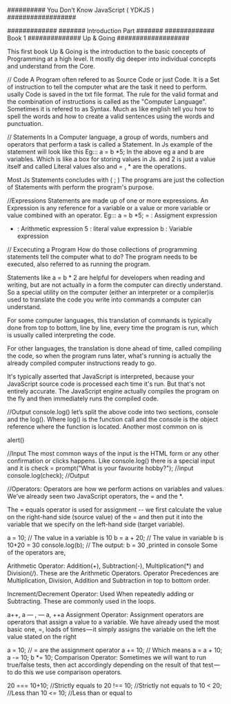 ##########  You Don't Know JavaScript ( YDKJS )   ##################

#############
#######
Introduction Part 
#######
#############
Book 1 
##############  Up & Going ###################

This first book Up & Going is the introduction to the basic concepts of Programming at a high level. 
It mostly dig deeper into individual concepts and understand from the Core. 

// Code 
A Program often refered to as Source Code or just Code. It is a Set of instruction to tell the computer what are the task it need to perform. usally Code is saved in the txt file format. 
The rule for the valid format and the combination of instructions is called as the "Computer Language". Sometimes it is refered to as Syntax. Much as like english tell you how to spell the words and how to create a valid sentences using the words and punctuation.

// Statements 
In a Computer language, a group of words, numbers and operators that perform a task is called a Statement. In Js example of the statement will look like this 
Eg::: a = b *5; 
In the above eg a and b are variables. Which is like a box for storing values in Js. and 2 is just a value itself and called Literal values also and = , * are the operations.

Most Js Statements concludes with ( ; )
The programs are just the collection of Statements with perform the program's purpose. 

//Expressions
Statements are made up of one or more expressions. An Expression is any reference for a variable or a value or more variable or value combined with an operator. 
Eg::: a = b *5; 
= : Assigment expression 
* : Arithmetic expression
5 : literal value expression 
b : Variable expression 

// Excecuting a Program 
How do those collections of programming statements tell the computer what to do? The program needs to be executed, also referred to as running the program.

Statements like a = b * 2 are helpful for developers when reading and writing, but are not actually in a form the computer can directly understand. So a special utility on the computer (either an interpreter or a compiler)is used to translate the code you write into commands a computer can understand.

For some computer languages, this translation of commands is typically done from top to bottom, line by line, every time the program is run, which is usually called interpreting the code.

For other languages, the translation is done ahead of time, called compiling the code, so when the program runs later, what's running is actually the already compiled computer instructions ready to go.

It's typically asserted that JavaScript is interpreted, because your JavaScript source code is processed each time it's run. But that's not entirely accurate. The JavaScript engine actually compiles the program on the fly and then immediately runs the compiled code.

//Output
console.log()
let’s split the above code into two sections, console and the log(). Where log() is the function call and the console is the object reference where the function is located. Another most common on is

alert()

//Input
The most common ways of the input is the HTML form or any other confirmation or clicks happens. Like console.log() there is a special input and it is
check = prompt("What is your favourite hobby?");     //input
console.log(check);                                  //Output

//Operators:
Operators are how we perform actions on variables and values. We’ve already seen two JavaScript operators, the = and the *.

The = equals operator is used for assignment -- we first calculate the value on the right-hand side (source value) of the = and then put it into the variable that we specify on the left-hand side (target variable).

a = 10;                    // The value in a variable is 10 
b = a + 20;                // The value in variable b is 10+20 = 30
console.log(b);            // The output: b = 30 ,printed in console
Some of the operators are,

Arithmetic Operator: Addition(+), Subtraction(-), Multiplication(*) and Division(/). These are the Arithmetic Operators. Operator Precedences are Multiplication, Division, Addition and Subtraction in top to bottom order.

Increment/Decrement Operator: Used When repeatedly adding or Subtracting. These are commonly used in the loops.

a++, a — , — a, ++a
Assignment Operator: Assignment operators are operators that assign a value to a variable. We have already used the most basic one, =, loads of times — it simply assigns the variable on the left the value stated on the right

a =  10;     // = are the assignment operator
a += 10;     // Which means  a = a + 10; 
a -= 10; 
b *= 10;
Comparison Operator: Sometimes we will want to run true/false tests, then act accordingly depending on the result of that test — to do this we use comparison operators.

20 === 10+10;   //Strictly equals to
20 !== 10;      //Strictly not equals to
10 < 20;        //Less than
10 <= 10;       //Less than or equal to

